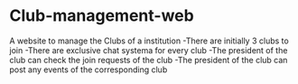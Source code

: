 # Club-management-web
A website to manage the Clubs of a institution
-There are initially 3 clubs to join
-There are exclusive chat systema for every club
-The president of the club can check the join requests of the club
-The president of the club can post any events of the corresponding club
